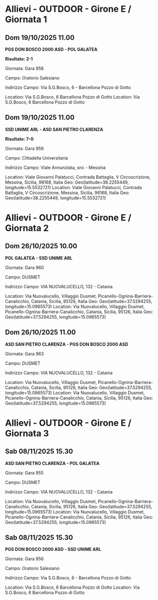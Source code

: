 

# Allievi - OUTDOOR  - Girone E / Giornata 1

## Dom 19/10/2025 11.00

<strong>PGS DON BOSCO 2000 ASD - POL GALATEA</strong>

**Risultato: 2-1**

Giornata: Gara 958

Campo: Oratorio Salesiano 

Indirizzo Campo:  Via S.G.Bosco, 6 - Barcellona Pozzo di Gotto

Location:  Via S.G.Bosco, 6 Barcellona Pozzo di Gotto
Location:  Via S.G.Bosco, 6 Barcellona Pozzo di Gotto


## Dom 19/10/2025 11.00

<strong>SSD UNIME ARL - ASD SAN PIETRO CLARENZA</strong>

**Risultato: 7-0**

Giornata: Gara 959

Campo: Cittadella Universitaria 

Indirizzo Campo:  Viale Annunziata, snc - Messina

Location: Viale Giovanni Palatucci, Contrada Battaglia, V Circoscrizione, Messina, Sicilia, 98168, Italia
Geo: Geo(latitude=38.2255449, longitude=15.5532721)
Location: Viale Giovanni Palatucci, Contrada Battaglia, V Circoscrizione, Messina, Sicilia, 98168, Italia
Geo: Geo(latitude=38.2255449, longitude=15.5532721)



# Allievi - OUTDOOR  - Girone E / Giornata 2

## Dom 26/10/2025 10.00

<strong>POL GALATEA - SSD UNIME ARL</strong>

Giornata: Gara 960

Campo: DUSMET 

Indirizzo Campo:  VIA NUOVALUCELLO, 132 - Catania

Location: Via Nuovalucello, Villaggio Dusmet, Picanello-Ognina-Barriera-Canalicchio, Catania, Sicilia, 95126, Italia
Geo: Geo(latitude=37.5294255, longitude=15.0965573)
Location: Via Nuovalucello, Villaggio Dusmet, Picanello-Ognina-Barriera-Canalicchio, Catania, Sicilia, 95126, Italia
Geo: Geo(latitude=37.5294255, longitude=15.0965573)


## Dom 26/10/2025 11.00

<strong>ASD SAN PIETRO CLARENZA - PGS DON BOSCO 2000 ASD</strong>

Giornata: Gara 963

Campo: DUSMET 

Indirizzo Campo:  VIA NUOVALUCELLO, 132 - Catania

Location: Via Nuovalucello, Villaggio Dusmet, Picanello-Ognina-Barriera-Canalicchio, Catania, Sicilia, 95126, Italia
Geo: Geo(latitude=37.5294255, longitude=15.0965573)
Location: Via Nuovalucello, Villaggio Dusmet, Picanello-Ognina-Barriera-Canalicchio, Catania, Sicilia, 95126, Italia
Geo: Geo(latitude=37.5294255, longitude=15.0965573)



# Allievi - OUTDOOR  - Girone E / Giornata 3

## Sab 08/11/2025 15.30

<strong>ASD SAN PIETRO CLARENZA - POL GALATEA</strong>

Giornata: Gara 955

Campo: DUSMET 

Indirizzo Campo:  VIA NUOVALUCELLO, 132 - Catania

Location: Via Nuovalucello, Villaggio Dusmet, Picanello-Ognina-Barriera-Canalicchio, Catania, Sicilia, 95126, Italia
Geo: Geo(latitude=37.5294255, longitude=15.0965573)
Location: Via Nuovalucello, Villaggio Dusmet, Picanello-Ognina-Barriera-Canalicchio, Catania, Sicilia, 95126, Italia
Geo: Geo(latitude=37.5294255, longitude=15.0965573)


## Sab 08/11/2025 15.30

<strong>PGS DON BOSCO 2000 ASD - SSD UNIME ARL</strong>

Giornata: Gara 956

Campo: Oratorio Salesiano 

Indirizzo Campo:  Via S.G.Bosco, 6 - Barcellona Pozzo di Gotto

Location:  Via S.G.Bosco, 6 Barcellona Pozzo di Gotto
Location:  Via S.G.Bosco, 6 Barcellona Pozzo di Gotto

